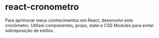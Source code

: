 # react-cronometro
Para aprimorar meus conhecimentos em React, desenvolvi este cronômetro.  Utilizei componentes, props, state e CSS Modules para evitar sobreposição de estilos.

